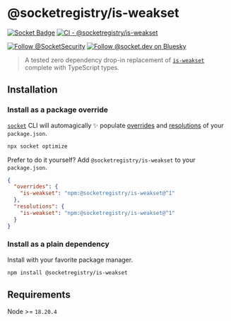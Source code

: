 # @socketregistry/is-weakset

[![Socket Badge](https://socket.dev/api/badge/npm/package/@socketregistry/is-weakset)](https://socket.dev/npm/package/@socketregistry/is-weakset)
[![CI - @socketregistry/is-weakset](https://github.com/SocketDev/socket-registry/actions/workflows/ci.yml/badge.svg)](https://github.com/SocketDev/socket-registry/actions/workflows/ci.yml)

[![Follow @SocketSecurity](https://img.shields.io/twitter/follow/SocketSecurity?style=social)](https://twitter.com/SocketSecurity)
[![Follow @socket.dev on Bluesky](https://img.shields.io/badge/Follow-@socket.dev-1DA1F2?style=social&logo=bluesky)](https://bsky.app/profile/socket.dev)

> A tested zero dependency drop-in replacement of
> [`is-weakset`](https://socket.dev/npm/package/is-weakset) complete with
> TypeScript types.

## Installation

### Install as a package override

[`socket`](https://socket.dev/npm/package/socket) CLI will automagically ✨
populate
[overrides](https://docs.npmjs.com/cli/v9/configuring-npm/package-json#overrides)
and [resolutions](https://yarnpkg.com/configuration/manifest#resolutions) of
your `package.json`.

```sh
npx socket optimize
```

Prefer to do it yourself? Add `@socketregistry/is-weakset` to your
`package.json`.

```json
{
  "overrides": {
    "is-weakset": "npm:@socketregistry/is-weakset@^1"
  },
  "resolutions": {
    "is-weakset": "npm:@socketregistry/is-weakset@^1"
  }
}
```

### Install as a plain dependency

Install with your favorite package manager.

```sh
npm install @socketregistry/is-weakset
```

## Requirements

Node >= `18.20.4`
